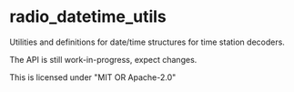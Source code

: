 # radio\_datetime\_utils

Utilities and definitions for date/time structures for time station decoders.

The API is still work-in-progress, expect changes.

This is licensed under "MIT OR Apache-2.0"
